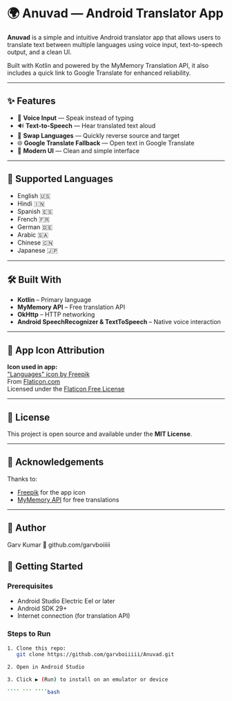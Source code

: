 # 🌍 Anuvad — Android Translator App

**Anuvad** is a simple and intuitive Android translator app that allows users to translate text between multiple languages using voice input, text-to-speech output, and a clean UI.

Built with Kotlin and powered by the MyMemory Translation API, it also includes a quick link to Google Translate for enhanced reliability.

---

## ✨ Features

- 🎤 **Voice Input** — Speak instead of typing  
- 🔊 **Text-to-Speech** — Hear translated text aloud  
- 🔁 **Swap Languages** — Quickly reverse source and target  
- 🌐 **Google Translate Fallback** — Open text in Google Translate  
- 📱 **Modern UI** — Clean and simple interface  

---

## 🧪 Supported Languages

- English 🇺🇸  
- Hindi 🇮🇳  
- Spanish 🇪🇸  
- French 🇫🇷  
- German 🇩🇪  
- Arabic 🇸🇦  
- Chinese 🇨🇳  
- Japanese 🇯🇵  

---

## 🛠 Built With

- **Kotlin** – Primary language  
- **MyMemory API** – Free translation API  
- **OkHttp** – HTTP networking  
- **Android SpeechRecognizer & TextToSpeech** – Native voice interaction  

---

## 🎨 App Icon Attribution

**Icon used in app:**  
["Languages" icon by Freepik](https://www.flaticon.com/free-icon/languages_3898150)  
From [Flaticon.com](https://www.flaticon.com)  
Licensed under the [Flaticon Free License](https://www.flaticon.com/license)

---

## 📄 License

This project is open source and available under the **MIT License**.

---

## 🙌 Acknowledgements

Thanks to:
- [Freepik](https://www.flaticon.com/authors/freepik) for the app icon  
- [MyMemory API](https://mymemory.translated.net/doc) for free translations

---

## 👤 Author
Garv Kumar
📎 github.com/garvboiiiii

## 🚀 Getting Started

### Prerequisites

- Android Studio Electric Eel or later  
- Android SDK 29+  
- Internet connection (for translation API)  

### Steps to Run

```bash
1. Clone this repo:
   git clone https://github.com/garvboiiiii/Anuvad.git

2. Open in Android Studio

3. Click ▶ (Run) to install on an emulator or device

```` ``` ````bash
